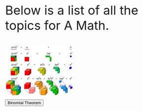<html>
<body>

<head>
 <style>
   .intro {
    font-size: 40px;
   }
   .binomial {
    display: inline-block;
   }
  .binomialimg {
    width: 225px;
    border-width: 5px;
    border-color: Black;
    margin-bottom: 10px;
   }
 </style>
</head>

<p class="intro">
 Below is a list of all the topics for A Math.
</p>

<div class="binomial">
 <img class="binomialimg" src="images/Capture.JPG">
 <br/>
 <button> Binomial Theorem </button>
</div>

</body>
</html>
